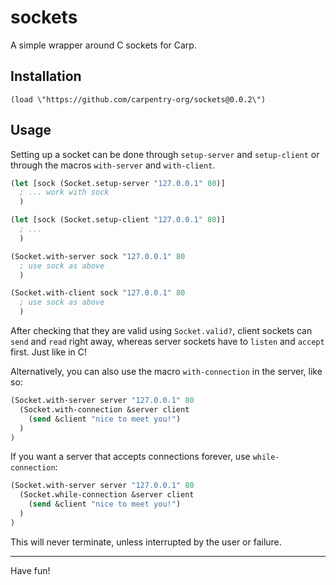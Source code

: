 # sockets

A simple wrapper around C sockets for Carp.

## Installation

```
(load \"https://github.com/carpentry-org/sockets@0.0.2\")
```

## Usage

Setting up a socket can be done through `setup-server` and
`setup-client` or through the macros `with-server` and
`with-client`.

```clojure
(let [sock (Socket.setup-server "127.0.0.1" 80)]
  ; ... work with sock
  )

(let [sock (Socket.setup-client "127.0.0.1" 80)]
  ; ...
  )

(Socket.with-server sock "127.0.0.1" 80
  ; use sock as above
  )

(Socket.with-client sock "127.0.0.1" 80
  ; use sock as above
  )
```

After checking that they are valid using `Socket.valid?`, client sockets can
`send` and `read` right away, whereas server sockets have to `listen` and
`accept` first. Just like in C!

Alternatively, you can also use the macro `with-connection` in the server, like
so:

```clojure
(Socket.with-server server "127.0.0.1" 80
  (Socket.with-connection &server client
    (send &client "nice to meet you!")
  )
)
```

If you want a server that accepts connections forever, use `while-connection`:

```clojure
(Socket.with-server server "127.0.0.1" 80
  (Socket.while-connection &server client
    (send &client "nice to meet you!")
  )
)
```

This will never terminate, unless interrupted by the user or failure.

<hr/>

Have fun!
